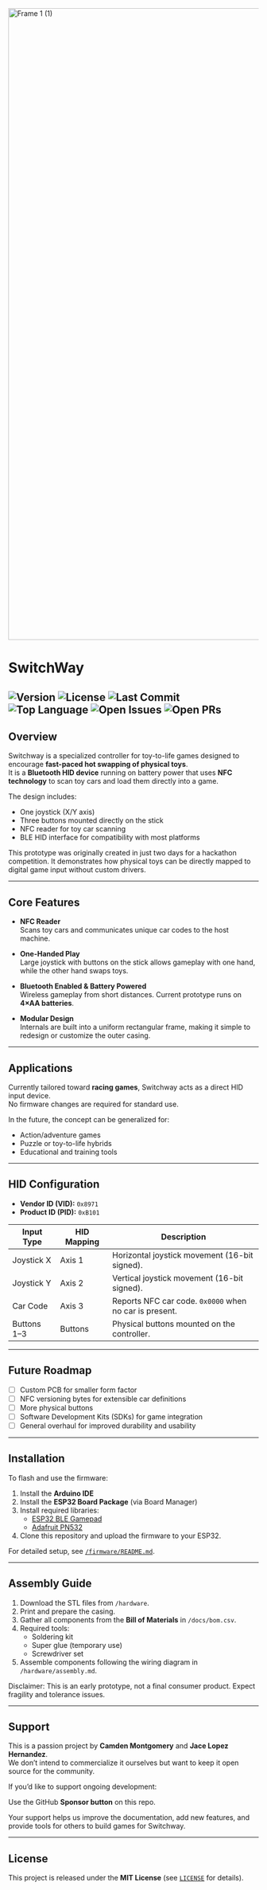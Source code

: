 <img width="3756" height="1269" alt="Frame 1 (1)" src="https://github.com/user-attachments/assets/07350d5d-7ee2-46d9-a3c2-42424843691c" />


# SwitchWay

![Version](https://img.shields.io/badge/version-1.0.0--beta-blue)
![License](https://img.shields.io/github/license/CamdenMontgomery/switchway)
![Last Commit](https://img.shields.io/github/last-commit/CamdenMontgomery/switchway)
![Top Language](https://img.shields.io/github/languages/top/CamdenMontgomery/switchway)
![Open Issues](https://img.shields.io/github/issues/CamdenMontgomery/switchway)
![Open PRs](https://img.shields.io/github/issues-pr/CamdenMontgomery/switchway)
---

## Overview

Switchway is a specialized controller for toy-to-life games designed to encourage **fast-paced hot swapping of physical toys**.  
It is a **Bluetooth HID device** running on battery power that uses **NFC technology** to scan toy cars and load them directly into a game.  

The design includes:
- One joystick (X/Y axis)
- Three buttons mounted directly on the stick
- NFC reader for toy car scanning
- BLE HID interface for compatibility with most platforms

This prototype was originally created in just two days for a hackathon competition. It demonstrates how physical toys can be directly mapped to digital game input without custom drivers.

---

## Core Features

- **NFC Reader**  
  Scans toy cars and communicates unique car codes to the host machine.  

- **One-Handed Play**  
  Large joystick with buttons on the stick allows gameplay with one hand, while the other hand swaps toys.  

- **Bluetooth Enabled & Battery Powered**  
  Wireless gameplay from short distances. Current prototype runs on **4×AA batteries**.  

- **Modular Design**  
  Internals are built into a uniform rectangular frame, making it simple to redesign or customize the outer casing.  

---

## Applications

Currently tailored toward **racing games**, Switchway acts as a direct HID input device.  
No firmware changes are required for standard use.  

In the future, the concept can be generalized for:
- Action/adventure games
- Puzzle or toy-to-life hybrids
- Educational and training tools  

---

## HID Configuration

- **Vendor ID (VID):** `0x8971`  
- **Product ID (PID):** `0xB101`  

| Input Type   | HID Mapping | Description                                                       |
|--------------|-------------|-------------------------------------------------------------------|
| Joystick X   | Axis 1      | Horizontal joystick movement (16-bit signed).                     |
| Joystick Y   | Axis 2      | Vertical joystick movement (16-bit signed).                       |
| Car Code     | Axis 3      | Reports NFC car code. `0x0000` when no car is present.             |
| Buttons 1–3  | Buttons     | Physical buttons mounted on the controller.                       |

---

## Future Roadmap

- [ ] Custom PCB for smaller form factor  
- [ ] NFC versioning bytes for extensible car definitions  
- [ ] More physical buttons  
- [ ] Software Development Kits (SDKs) for game integration  
- [ ] General overhaul for improved durability and usability  

---

## Installation

To flash and use the firmware:  

1. Install the **Arduino IDE**  
2. Install the **ESP32 Board Package** (via Board Manager)  
3. Install required libraries:  
   - [ESP32 BLE Gamepad](https://github.com/lemmingDev/ESP32-BLE-Gamepad)  
   - [Adafruit PN532](https://github.com/adafruit/Adafruit-PN532)  
4. Clone this repository and upload the firmware to your ESP32.  

For detailed setup, see [`/firmware/README.md`](firmware/README.md).  

---

## Assembly Guide

1. Download the STL files from `/hardware`.  
2. Print and prepare the casing.  
3. Gather all components from the **Bill of Materials** in `/docs/bom.csv`.  
4. Required tools:  
   - Soldering kit  
   - Super glue (temporary use)  
   - Screwdriver set  
5. Assemble components following the wiring diagram in `/hardware/assembly.md`.  

Disclaimer: This is an early prototype, not a final consumer product. Expect fragility and tolerance issues.

---

## Support

This is a passion project by **Camden Montgomery** and **Jace Lopez Hernandez**.  
We don’t intend to commercialize it ourselves but want to keep it open source for the community.  

If you’d like to support ongoing development:  

Use the GitHub **Sponsor button** on this repo.  

Your support helps us improve the documentation, add new features, and provide tools for others to build games for Switchway.  

---

## License


This project is released under the **MIT License** (see [`LICENSE`](LICENSE) for details). 

